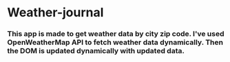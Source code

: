 # Weather-journal

### This app is made to get weather data by city zip code. I've used OpenWeatherMap API to fetch weather data dynamically. Then the DOM is updated dynamically with updated data.
